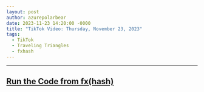 ```yaml
---
layout: post
author: azurepolarbear
date: 2023-11-23 14:20:00 -0000
title: "TikTok Video: Thursday, November 23, 2023"
tags:
  - TikTok
  - Traveling Triangles
  - fxhash
---
```




----


## <a href="https://gateway.fxhash2.xyz/ipfs/QmYgkvf2zBCEZKh7Xu8KNt3nbYdsAKF8RDgmwvjunRMneu/?fxhash=ooTzk7i92QnktAcDrzgbQ9SxXZqZPVvLuE2pQ1LcpB6aPXsMXEy&fxiteration=4" target="_blank" rel="noopener noreferrer">Run the Code from fx(hash)</a>
